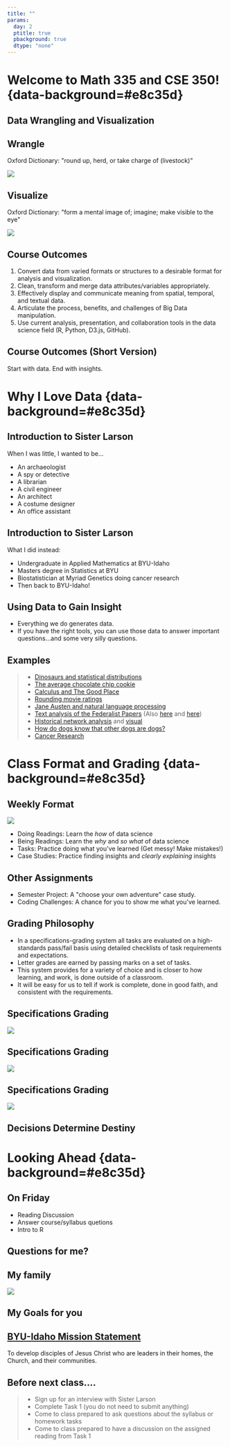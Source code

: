 ```yaml
---
title: ""
params:
  day: 2
  ptitle: true
  pbackground: true
  dtype: "none"
---
```


# Welcome to Math 335 and CSE 350! {data-background=#e8c35d}

## Data Wrangling and Visualization

## Wrangle

Oxford Dictionary: "round up, herd, or take charge of (livestock)"

![](images/wrangle_sheep.jpg)

## Visualize

Oxford Dictionary: "form a mental image of; imagine; make visible to the eye"

![](images/visualize_data.png)

## Course Outcomes

1. Convert data from varied formats or structures to a desirable format for analysis and visualization.
2. Clean, transform and merge data attributes/variables appropriately.
3. Effectively display and communicate meaning from spatial, temporal, and textual data.
4. Articulate the process, benefits, and challenges of Big Data manipulation.
5. Use current analysis, presentation, and collaboration tools in the data science field (R, Python, D3.js, GitHub). 

## Course Outcomes (Short Version)

Start with data. End with insights.

# Why I Love Data {data-background=#e8c35d}

## Introduction to Sister Larson

When I was little, I wanted to be...

- An archaeologist
- A spy or detective
- A librarian
- A civil engineer
- An architect
- A costume designer
- An office assistant

## Introduction to Sister Larson

What I did instead:

- Undergraduate in Applied Mathematics at BYU-Idaho
- Masters degree in Statistics at BYU
- Biostatistician at Myriad Genetics doing cancer research
- Then back to BYU-Idaho!

## Using Data to Gain Insight

- Everything we do generates data.
- If you have the right tools, you can use those data to answer important questions...and some very silly questions.

## Examples 

<!--- On a scale of silly to serious ---->

> - [Dinosaurs and statistical distributions](https://twitter.com/EmpiricalDave/status/1067941369237434368)
> - [The average chocolate chip cookie](https://pudding.cool/2018/05/cookies/)
> - [Calculus and The Good Place](https://www.andrewheiss.com/blog/2019/02/16/algebra-calculus-r-yacas/)
> - [Rounding movie ratings](https://fivethirtyeight.com/features/fandango-movies-ratings/)
> - [Jane Austen and natural language processing](https://juliasilge.com/blog/you-must-allow-me/)
> - [Text analysis of the Federalist Papers](https://rcc.uchicago.edu/about-rcc/news-features/text-data-federalist-papers-yelp) (Also [here](http://pages.cs.wisc.edu/~gfung/federalist.pdf) and [here](https://towardsdatascience.com/hamilton-a-text-analysis-of-the-federalist-papers-e64cb1764fbf))
> - [Historical network analysis](https://www.themacroscope.org/?page_id=889) and [visual](https://dcicblog.umd.edu/gjlc/2017/02/beyond-family-ties-from-genealogy-to-social-network-analysis/)
> - [How do dogs know that other dogs are dogs?](https://link.springer.com/article/10.1007/s10071-013-0600-8)
> - [Cancer Research](https://www.ncbi.nlm.nih.gov/pmc/articles/PMC7066089/)

# Class Format and Grading {data-background=#e8c35d}

## Weekly Format

![](images/weekly.png)

- Doing Readings: Learn the *how* of data science
- Being Readings: Learn the *why* and *so what* of data science
- Tasks: Practice doing what you've learned (Get messy! Make mistakes!)
- Case Studies: Practice finding insights and *clearly explaining* insights

## Other Assignments

- Semester Project: A "choose your own adventure" case study.
- Coding Challenges: A chance for you to show me what you've learned.

## Grading Philosophy

- In a specifications-grading system all tasks are evaluated on a high-standards pass/fail basis using detailed checklists of task requirements and expectations. 
- Letter grades are earned by passing marks on a set of tasks. 
- This system provides for a variety of choice and is closer to how learning, and work, is done outside of a classroom.
- It will be easy for us to tell if work is complete, done in good faith, and consistent with the requirements.

## Specifications Grading

![](images/grades_a.PNG)

## Specifications Grading

![](images/grades_amin.PNG)

## Specifications Grading

![](images/grades_cc.PNG)

## Decisions Determine Destiny


<!---

## "Being" Readings

Assigned readings to help you understand the big picture of data science, and gain context for the skills you are learning.

- Make comments in Perusall (we'll talk about this later)
- Student-lead reading discussion every Wednesday. Come prepared!

## Class Tasks

These tasks help you practice new skills before attempting the case study.

- Can be challenging, but should be less time consuming than the weekly case studies
- The first two weeks are not as consistent as the remaining weeks

## Case Study Format

- Week 1 and Week 2 are slightly different
- Week 3 begins the standard case study format
    1. Open ended question to answer with data provided    
    ...   
    2. Compile your `.md` and `.html` file into your git repository
    3. Find two other student's compiled files in their repository and provide feedback using the issues feature in GitHub (If they already have three issues find a different student to critique)
    4. Address 1-2 of the issues posted on your project and push the updates to GitHub
- Every Monday two students present their case studies to the class

# How to get an "A" {data-background=#e8c35d}

## Grading Philosophy

- In a specifications-grading system all tasks are evaluated on a high-standards pass/fail basis using detailed checklists of task requirements and expectations. 
- Letter grades are earned by passing marks on a set of tasks. 
- This system provides for a variety of choice and is closer to how learning, and work, is done in the real world.
- It will be easy for us to tell if work is complete, done in good faith, and consistent with the requirements.


## Specifications Grading



## To get a "B"

You don't do **B** work on all the tasks and case studies - You do **A** work on half of them.

* Focus on the first 5-weeks material. Pick and choose work after the foundation material.
* I know everyone can earn a B or higher.

---->


# Looking Ahead {data-background=#e8c35d}

## On Friday

- Reading Discussion
- Answer course/syllabus quetions
- Intro to R

## Questions for me?

##

## My family

![](images/crazy_family.jpg)



## My Goals for you


## [BYU-Idaho Mission Statement](https://www.byui.edu/about/mission-statement)

To develop disciples of Jesus Christ who are leaders in their homes, the Church, and their communities.








## Before next class....

> - Sign up for an interview with Sister Larson
> - Complete Task 1 (you do not need to submit anything)
> - Come to class prepared to ask questions about the syllabus or homework tasks
> - Come to class prepared to have a discussion on the assigned reading from Task 1
